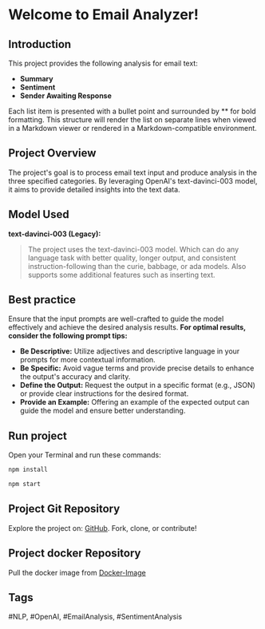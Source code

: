 # Welcome to Email Analyzer!

## Introduction
This project provides the following analysis for email text:
- **Summary**
- **Sentiment**
- **Sender Awaiting Response**

Each list item is presented with a bullet point and surrounded by ** for bold formatting. This structure will render the list on separate lines when viewed in a Markdown viewer or rendered in a Markdown-compatible environment.

## Project Overview
The project's goal is to process email text input and produce analysis in the three specified categories. 
By leveraging OpenAI's text-davinci-003 model, it aims to provide detailed insights into the text data.

## Model Used
**text-davinci-003 (Legacy):**
>The project uses the text-davinci-003 model.
>Which can do any language task with better quality, 
>longer output, and consistent instruction-following
>than the curie, babbage, or ada models. 
>Also supports some additional features such as inserting text.

## Best practice
Ensure that the input prompts are well-crafted to guide the model effectively and achieve the desired analysis results.
**For optimal results, consider the following prompt tips:**
- **Be Descriptive:** Utilize adjectives and descriptive language in your prompts for more contextual information.
- **Be Specific:** Avoid vague terms and provide precise details to enhance the output's accuracy and clarity.
- **Define the Output:** Request the output in a specific format (e.g., JSON) or provide clear instructions for the desired format.
- **Provide an Example:** Offering an example of the expected output can guide the model and ensure better understanding.

## Run project

Open your Terminal and run these commands:
```sh
npm install
```

```sh
npm start
```
## Project Git Repository

Explore the project on: [GitHub](https://github.com/mutty320/Email-analysis-with-openAI). Fork, clone, or contribute!

## Project docker Repository
Pull the docker image from [Docker-Image](https://hub.docker.com/repository/docker/ozgav/email-analysis/tags?page=1&ordering=last_updated)

## Tags
#NLP, #OpenAI, #EmailAnalysis, #SentimentAnalysis